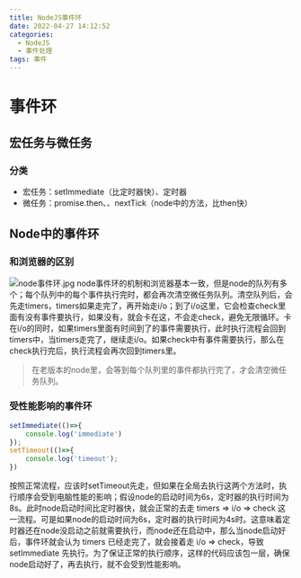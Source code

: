 ```yaml
---
title: NodeJS事件环
date: 2022-04-27 14:12:52
categories:
  - NodeJS
  - 事件处理
tags: 事件
---
```


<div></div>

<!-- more -->

# 事件环

## 宏任务与微任务

### 分类

- 宏任务：setImmediate（比定时器快）、定时器
- 微任务：promise.then、、nextTick（node中的方法，比then快）

## Node中的事件环

### 和浏览器的区别
![node事件环.jpg](/images/1558394349175-d70b9d1e-0ba6-46c5-b3b1-12e33436a959.jpeg)
node事件环的机制和浏览器基本一致，但是node的队列有多个；每个队列中的每个事件执行完时，都会再次清空微任务队列。清空队列后，会先走timers，timers如果走完了，再开始走i/o；到了i/o这里，它会检查check里面有没有事件要执行，如果没有，就会卡在这，不会走check，避免无限循环。卡在i/o的同时，如果timers里面有时间到了的事件需要执行，此时执行流程会回到timers中，当timers走完了，继续走i/o。如果check中有事件需要执行，那么在check执行完后，执行流程会再次回到timers里。

> 在老版本的node里，会等到每个队列里的事件都执行完了，才会清空微任务队列。


### 受性能影响的事件环
```javascript
setImmediate(()=>{
    console.log('immediate')
});
setTimeout(()=>{
    console.log('timeout');
})
```

按照正常流程，应该时setTimeout先走，但如果在全局去执行这两个方法时，执行顺序会受到电脑性能的影响；假设node的启动时间为6s，定时器的执行时间为8s。此时node启动时间比定时器快，就会正常的去走 timers => i/o => check 这一流程。可是如果node的启动时间为6s，定时器的执行时间为4s时。这意味着定时器还在node没启动之前就需要执行，而node还在启动中，那么当node启动好后，事件环就会认为 timers 已经走完了，就会接着走 i/o => check，导致 setImmediate 先执行。为了保证正常的执行顺序，这样的代码应该包一层，确保node启动好了，再去执行，就不会受到性能影响。
